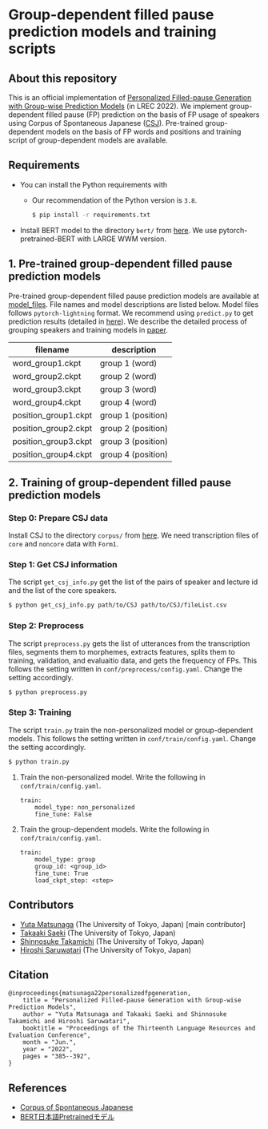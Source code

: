 # Group-dependent filled pause prediction models and training scripts

## About this repository

This is an official implementation of [Personalized Filled-pause Generation with Group-wise Prediction Models](https://arxiv.org/abs/2203.09961) (in LREC 2022). We implement group-dependent filled pause (FP) prediction on the basis of FP usage of speakers using Corpus of Spontaneous Japanese ([CSJ](https://ccd.ninjal.ac.jp/csj/en/)). Pre-trained group-dependent models on the basis of FP words and positions and training script of group-dependent models are available.

## Requirements

- You can install the Python requirements with
  - Our recommendation of the Python version is ``3.8``.

    ```bash
    $ pip install -r requirements.txt
    ```

- Install BERT model to the directory ``bert/`` from [here](https://nlp.ist.i.kyoto-u.ac.jp/?ku_bert_japanese). We use pytorch-pretrained-BERT with LARGE WWM version.

## 1. Pre-trained group-dependent filled pause prediction models

Pre-trained group-dependent filled pause prediction models are available at [model_files](https://drive.google.com/drive/folders/1u5NKDaqimf4H_kwv-1wABjiffe9Htkje?usp=sharing). File names and model descriptions are listed below. Model files follows ``pytorch-lightning`` format. We recommend using ``predict.py`` to get prediction results (detailed in [here](#prediction)). We describe the detailed process of grouping speakers and training models in [paper](#Citation).

| filename                    | description          |
| ---                         | ---                  |
| word_group1.ckpt            | group 1 (word)       |
| word_group2.ckpt            | group 2 (word)       |
| word_group3.ckpt            | group 3 (word)       |
| word_group4.ckpt            | group 4 (word)       |
| position_group1.ckpt        | group 1 (position)   |
| position_group2.ckpt        | group 2 (position)   |
| position_group3.ckpt        | group 3 (position)   |
| position_group4.ckpt        | group 4 (position)   |

## 2. Training of group-dependent filled pause prediction models

### Step 0: Prepare CSJ data

Install CSJ to the directory ``corpus/`` from [here](https://ccd.ninjal.ac.jp/csj/en/). We need transcription files of ``core`` and ``noncore`` data with ``Form1``.

### Step 1: Get CSJ information

The script ``get_csj_info.py`` get the list of the pairs of speaker and lecture id and the list of the core speakers.

```bash
$ python get_csj_info.py path/to/CSJ path/to/CSJ/fileList.csv
```

### Step 2: Preprocess

The script ``preprocess.py`` gets the list of utterances from the transcription files, segments them to morphemes, extracts features, splits them to training, validation, and evaluaitio data, and gets the frequency of FPs. This follows the setting written in ``conf/preprocess/config.yaml``. Change the setting accordingly.

```bash
$ python preprocess.py
```

### Step 3: Training

The script ``train.py`` train the non-personalized model or group-dependent models. This follows the setting written in ``conf/train/config.yaml``. Change the setting accordingly.

```bash
$ python train.py
```

1. Train the non-personalized model. Write the following in ``conf/train/config.yaml``.

    ```
    train:
        model_type: non_personalized
        fine_tune: False
    ```

2. Train the group-dependent models. Write the following in ``conf/train/config.yaml``.
    
    ```
    train:
        model_type: group
        group_id: <group_id>
        fine_tune: True
        load_ckpt_step: <step>
    ```

<!-- ## Evaluation

The script ``evaluate.py`` evaluate prediction performance of the models. This follows the setting written in ``conf/evaluate/config.yaml``. Change the setting accordingly.

```bash
$ python evaluate.py
```

1. Evaluate the non-personalized model. Write the following in ``conf/evaluate/config.yaml``.

    ```
    eval:
        model_type: non_personalized
    ```

2. Evaluate the group-dependent models. Write the following in ``conf/evaluate/config.yaml``.

    ```
    eval:
        model_type: group
        group_id: <group_id>
    ```

## Prediction

The script ``predict.py`` predict FPs for new data.

1. Prepare a file of utterance list and run the script of preprocess. You can see an example of the utterance list to predict FPs in ``preprocessed_data/example``. This follows the setting written in ``conf/preprocess_test/config.yaml``. Change the setting accordingly.

    ```bash
    $ python preprocess_test.py
    ```

2. Then, run the script of prediction. This follows the setting written in ``conf/predict/config.yaml``. Change the setting accordingly.

    ```
    $ python predict.py
    ``` -->

## Contributors

- [Yuta Matsunaga](https://sites.google.com/g.ecc.u-tokyo.ac.jp/yuta-matsunaga/home) (The University of Tokyo, Japan) [main contributor]
- [Takaaki Saeki](https://takaaki-saeki.github.io/) (The University of Tokyo, Japan)
- [Shinnosuke Takamichi](https://sites.google.com/site/shinnosuketakamichi/home) (The University of Tokyo, Japan)
- [Hiroshi Saruwatari](https://researchmap.jp/read0102891/) (The University of Tokyo, Japan)

## Citation

```
@inproceedings{matsunaga22personalizedfpgeneration,
    title = "Personalized Filled-pause Generation with Group-wise Prediction Models",
    author = "Yuta Matsunaga and Takaaki Saeki and Shinnosuke Takamichi and Hiroshi Saruwatari",
    booktitle = "Proceedings of the Thirteenth Language Resources and Evaluation Conference",
    month = "Jun.",
    year = "2022",
    pages = "385--392",
}
```

## References

- [Corpus of Spontaneous Japanese](https://ccd.ninjal.ac.jp/csj/en/)
- [BERT日本語Pretrainedモデル](https://nlp.ist.i.kyoto-u.ac.jp/?ku_bert_japanese)
